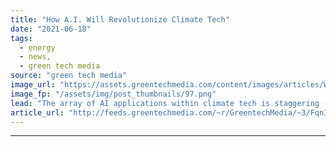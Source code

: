 ```yaml
---
title: "How A.I. Will Revolutionize Climate Tech"
date: "2021-06-18"
tags: 
  - energy
  - news,
  - green tech media
source: "green tech media"
image_url: "https://assets.greentechmedia.com/content/images/articles/Wind_blade_inspection_robot_XL_Sandia.jpg"
image_fp: "/assets/img/post_thumbnails/97.png"
lead: "The array of AI applications within climate tech is staggering -- and rapidly expanding. There are lots of exciting point solutions, but there’s no clear example of AI directly and meaningfully reducing GHG emissions on a global scale. Yet. Last year ..."
article_url: "http://feeds.greentechmedia.com/~r/GreentechMedia/~3/FqnIbDGrAmQ/how-a.i-will-revolutionize-climate-tech"
---
```


---
